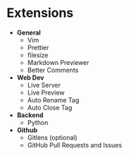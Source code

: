 # Extensions
- **General**
  - Vim
  - Prettier
  - filesize
  - Markdown Previewer
  - Better Comments
- **Web Dev**
  - Live Server
  - Live Preview
  - Auto Rename Tag
  - Auto Close Tag
- **Backend**
  - Python
- **Github**
  - Gitlens (optional)
  - GitHub Pull Requests and Issues
